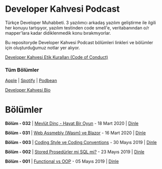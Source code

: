 # Developer Kahvesi Podcast
Türkçe Developer Muhabbeti. 3 yazılımcı arkadaş yazılım geliştirme ile ilgili her konuyu tartışıyor, yazılım testinden code smell'e, veritabanından o/r mapper'lara kadar didiklenmedik konu bırakmıyorlar.

Bu repositoryde Developer Kahvesi Podcast bölümleri linkleri ve bölümler için oluşturduğumuz notlar yer alıyor.



[Developer Kahvesi Etik Kuralları (Code of Conduct)](/docs/CodeOfConduct.md)

### Tüm Bölümler
[Apple](https://podcasts.apple.com/us/podcast/developer-kahvesi/id1463881341) |
[Spotify](https://open.spotify.com/show/71c5N5lrYCCJpSFEBunbAu) |
[Podbean](https://munmis.podbean.com/)

[Developer Kahvesi Bio](https://developerkahvesi.github.io/bio/)


# Bölümler

**Bölüm - 032** | [Mevlüt Dinç - Hayat Bir Oyun](/episodes/ep032.md) - 18 Mart 2020 | [Dinle](https://bit.ly/2WnrlB3)

**Bölüm - 031** | [Web Assmebly (Wasm) ve Blazor](/episodes/ep031.md) - 16 Mart 2020 | [Dinle](https://munmis.podbean.com/e/webassembly-wasm-ve-blazor/)

**Bölüm - 003** | [Coding Style ve Coding Conventions](/episodes/ep003.md) - 30 Mayıs 2019 | [Dinle](https://podcasts.apple.com/us/podcast/code-style/id1463881341?i=1000440100226)

**Bölüm - 002** | [Stored Prosedürler mi SQL mi?](/episodes/ep002.md) - 23 Mayıs 2019 | [Dinle](https://podcasts.apple.com/us/podcast/sp-mi-sql-mi/id1463881341?i=1000439172100)

**Bölüm - 001** | [Functional vs OOP](/episodes/ep001.md) - 05 Mayıs 2019 | [Dinle](https://podcasts.apple.com/us/podcast/functional-vs-oop/id1463881341?i=1000438195285)
